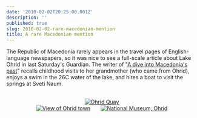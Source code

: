 ```yaml
---
date: '2010-02-02T20:25:00.001Z'
description: ''
published: true
slug: 2010-02-02-rare-macedonian-mention
title: A rare Macedonian mention
---
```


The Republic of Macedonia rarely appears in the travel pages of English-language newspapers, so it was nice to see a full-scale article about Lake Ohrid in last Saturday's Guardian. The writer of "<a href="http://www.guardian.co.uk/travel/2010/jan/30/macedonia-kapka-kassabova-lake-ohrid?page=all">A dive into Macedonia's past</a>" recalls childhood visits to her grandmother (who came from Ohrid), enjoys a swim in the 26C water of the lake, and hires a boat to visit the springs at Sveti Naum.<br />
<br />
<div class="separator" style="clear: both; text-align: center;"><a href="http://www.pbase.com/alangrant/image/80296497" style="margin-left: 1em; margin-right: 1em;"><img alt="Ohrid Quay" border="0" src="http://www.pbase.com/alangrant/image/80296497/small.jpg" /></a><br />
<a href="http://www.pbase.com/alangrant/image/80296981" style="margin-left: 1em; margin-right: 1em;"><img alt="View of Ohrid town" border="0" src="http://www.pbase.com/alangrant/image/80296981/small.jpg" /></a><a href="http://www.pbase.com/alangrant/image/80296976" style="margin-left: 1em; margin-right: 1em;"><img alt="National Museum, Ohrid" border="0" src="http://www.pbase.com/alangrant/image/80296976/small.jpg" /></a></div>